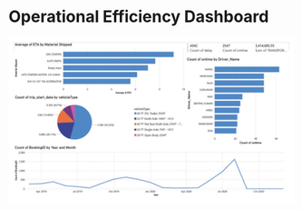 # Operational Efficiency Dashboard
![Operational Efficiency Dashboard](https://github.com/rakarnawat/Logistics_Visualization/blob/9485093b092bf5eb929165c2ce627a0818fad4fb/Operational%20Efficiency%20Dashboard.jpg)
